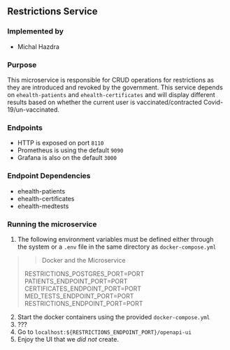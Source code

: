 ## Restrictions Service

### Implemented by
- Michal Hazdra

### Purpose
This microservice is responsible for CRUD operations for restrictions as they are introduced and revoked by the government.
This service depends on `ehealth-patients` and `ehealth-certificates` and will display different results based
on whether the current user is vaccinated/contracted Covid-19/un-vaccinated.

### Endpoints

- HTTP is exposed on port `8110`
- Prometheus is using the default `9090`
- Grafana is also on the default `3000`

### Endpoint Dependencies

- ehealth-patients
- ehealth-certificates
- ehealth-medtests

### Running the microservice

1. The following environment variables must be defined either through\
   the system or a `.env` file in the same directory as `docker-compose.yml`

>> Docker and the Microservice
> 
> RESTRICTIONS_POSTGRES_PORT=PORT\
> PATIENTS_ENDPOINT_PORT=PORT\
> CERTIFICATES_ENDPOINT_PORT=PORT\
> MED_TESTS_ENDPOINT_PORT=PORT\
> RESTRICTIONS_ENDPOINT_PORT=PORT


2. Start the docker containers using the provided `docker-compose.yml`
3. ???
4. Go to `localhost:${RESTRICTIONS_ENDPOINT_PORT}/openapi-ui`
5. Enjoy the UI that we *did not* create.
